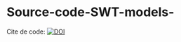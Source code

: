 # Source-code-SWT-models-

Cite de code: [![DOI](https://zenodo.org/badge/DOI/10.5281/zenodo.4753145.svg)](https://doi.org/10.5281/zenodo.4753145)
